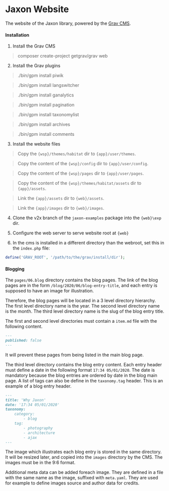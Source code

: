 Jaxon Website
=============

The website of the Jaxon library, powered by the [Grav CMS](https://www.getgrav.org).

#### Installation

1. Install the Grav CMS

> composer create-project getgrav/grav web

2. Install the Grav plugins

> ./bin/gpm install piwik

> ./bin/gpm install langswitcher

> ./bin/gpm install ganalytics

> ./bin/gpm install pagination

> ./bin/gpm install taxonomylist

> ./bin/gpm install archives

> ./bin/gpm install comments


3. Install the website files

> Copy the `{wsp}/themes/habitat` dir to `{app}/user/themes`.

> Copy the content of the `{wsp}/config` dir to `{app}/user/config`.

> Copy the content of the `{wsp}/pages` dir to `{app}/user/pages`.

> Copy the content of the `{wsp}/themes/habitat/assets` dir to `{app}/assets`.

> Link the `{app}/assets` dir to `{web}/assets`.

> Link the `{app}/images` dir to `{web}/images`.

4. Clone the v2x branch of the `jaxon-examples` package into the `{web}\exp` dir.

5. Configure the web server to serve website root at `{web}`

6. In the cms is installed in a different directory than the webroot, set this in the `index.php` file:
```php
define('GRAV_ROOT', '/path/to/the/grav/install/dir');
```

#### Blogging

The `pages/06.blog` directory contains the blog pages.
The link of the blog pages are in the form `/blog/2020/06/blog-entry-title`,
and each entry is supposed to have an image for illustration.

Therefore, the blog pages will be located in a 3 level directory hierarchy.
The first level directory name is the year.
The second level directory name is the month.
The third level directory name is the slug of the blog entry title.

The first and second level directories must contain a `item.md` file with the following content.

```markdown
---
published: false
---
```
It will prevent these pages from being listed in the main blog page.

The third level directory contains the blog entry content.
Each entry header must define a date in the following format `17:34 05/01/2020`.
The date is mandatory because the blog entries are ordered by date in the blog main page.
A list of tags can also be define in the `taxonomy.tag` header.
This is an example of a blog entry header.
```markdown
---
title: 'Why Jaxon'
date: '17:34 05/01/2020'
taxonomy:
    category:
        - blog
    tag:
        - photography
        - architecture
        - ajax
---
```

The image which illustrates each blog entry is stored in the same directory.
It will be resized later, and copied into the `images` directory by the CMS.
The images must be in the 9:6 format.

Additional meta data can be added foreach image.
They are defined in a file with the same name as the image, suffixed with `meta.yaml`.
They are used for example to define images source and author data for credits.
